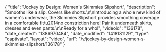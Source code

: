 {
    "title": "Jockey by Design: Women's Skimmies Slipshort",
    "description": "Smooths like a slip. Covers like shorts.\n\nIntroducing a whole new kind of women's underwear, the Skimmies Slipshort provides smoothing coverage in a comfortable fit\u2014no constriction here! Pair it underneath skirts, dresses and even pants.\n\nReady for a whol",
    "videoid": "136178",
    "date_created": "1386970484",
    "date_modified": "1418181129",
    "type": "captivate",
    "layout": "video",
    "url": "\/v\/jockey-by-design-women-s-skimmies-slipshort\/136178"
}